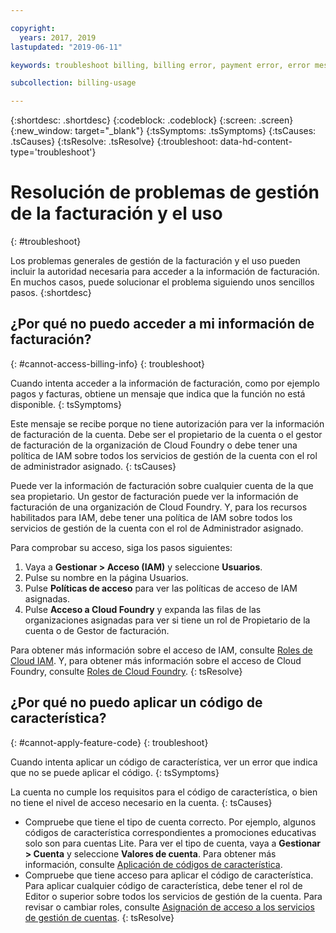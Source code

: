 ```yaml
---

copyright:
  years: 2017, 2019
lastupdated: "2019-06-11"

keywords: troubleshoot billing, billing error, payment error, error message, feature code, subscription code

subcollection: billing-usage

---
```


{:shortdesc: .shortdesc}
{:codeblock: .codeblock}
{:screen: .screen}
{:new_window: target="_blank"}
{:tsSymptoms: .tsSymptoms}
{:tsCauses: .tsCauses}
{:tsResolve: .tsResolve}
{:troubleshoot: data-hd-content-type='troubleshoot'}


# Resolución de problemas de gestión de la facturación y el uso
{: #troubleshoot}

Los problemas generales de gestión de la facturación y el uso pueden incluir la autoridad necesaria para acceder a la información de facturación. En muchos casos, puede solucionar el problema siguiendo unos sencillos pasos.
{:shortdesc}


## ¿Por qué no puedo acceder a mi información de facturación?
{: #cannot-access-billing-info}
{: troubleshoot}

Cuando intenta acceder a la información de facturación, como por ejemplo pagos y facturas, obtiene un mensaje que indica que la función no está disponible.
{: tsSymptoms}

Este mensaje se recibe porque no tiene autorización para ver la información de facturación de la cuenta. Debe ser el propietario de la cuenta o el gestor de facturación de la organización de Cloud Foundry o debe tener una política de IAM sobre todos los servicios de gestión de la cuenta con el rol de administrador asignado.
{: tsCauses}

Puede ver la información de facturación sobre cualquier cuenta de la que sea propietario. Un gestor de facturación puede ver la información de facturación de una organización de Cloud Foundry. Y, para los recursos habilitados para IAM, debe tener una política de IAM sobre todos los servicios de gestión de la cuenta con el rol de Administrador asignado.

Para comprobar su acceso, siga los pasos siguientes:

  1. Vaya a **Gestionar > Acceso (IAM)** y seleccione **Usuarios**.
  2. Pulse su nombre en la página Usuarios.
  3. Pulse **Políticas de acceso** para ver las políticas de acceso de IAM asignadas.
  4. Pulse **Acceso a Cloud Foundry** y expanda las filas de las organizaciones asignadas para ver si tiene un rol de Propietario de la cuenta o de Gestor de facturación.

Para obtener más información sobre el acceso de IAM, consulte [Roles de Cloud IAM](/docs/iam?topic=iam-userroles). Y, para obtener más información sobre el acceso de Cloud Foundry, consulte [Roles de Cloud Foundry](/docs/iam?topic=iam-cfaccess).
{: tsResolve}


## ¿Por qué no puedo aplicar un código de característica?
{: #cannot-apply-feature-code}
{: troubleshoot}

Cuando intenta aplicar un código de característica, ver un error que indica que no se puede aplicar el código.
{: tsSymptoms}

La cuenta no cumple los requisitos para el código de característica, o bien no tiene el nivel de acceso necesario en la cuenta.
{: tsCauses}

- Compruebe que tiene el tipo de cuenta correcto. Por ejemplo, algunos códigos de característica correspondientes a promociones educativas solo son para cuentas Lite. Para ver el tipo de cuenta, vaya a **Gestionar > Cuenta** y seleccione **Valores de cuenta**. Para obtener más información, consulte [Aplicación de códigos de característica](/docs/account?topic=account-codes).
- Compruebe que tiene acceso para aplicar el código de característica. Para aplicar cualquier código de característica, debe tener el rol de Editor o superior sobre todos los servicios de gestión de la cuenta. Para revisar o cambiar roles, consulte [Asignación de acceso a los servicios de gestión de cuentas](/docs/iam?topic=iam-account-services).
{: tsResolve}

